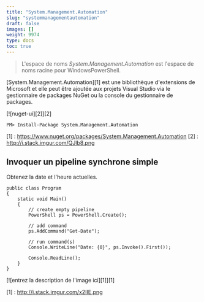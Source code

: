 ```yaml
---
title: "System.Management.Automation"
slug: "systemmanagementautomation"
draft: false
images: []
weight: 9974
type: docs
toc: true
---
```


> L'espace de noms *System.Management.Automation* est l'espace de noms racine pour
> WindowsPowerShell.

[System.Management.Automation][1] est une bibliothèque d'extensions de Microsoft et elle peut être ajoutée aux projets Visual Studio via le gestionnaire de packages NuGet ou la console du gestionnaire de packages.

<h>

[![nuget-ui][2]][2]

<h>

    PM> Install-Package System.Management.Automation

[1] : https://www.nuget.org/packages/System.Management.Automation
[2] : http://i.stack.imgur.com/QJlb8.png

## Invoquer un pipeline synchrone simple
Obtenez la date et l'heure actuelles.

    public class Program
    {
        static void Main()
        {
            // create empty pipeline
            PowerShell ps = PowerShell.Create();

            // add command
            ps.AddCommand("Get-Date");

            // run command(s)
            Console.WriteLine("Date: {0}", ps.Invoke().First());

            Console.ReadLine();
        }
    }

[![entrez la description de l'image ici][1]][1]


[1] : http://i.stack.imgur.com/x2IIE.png

